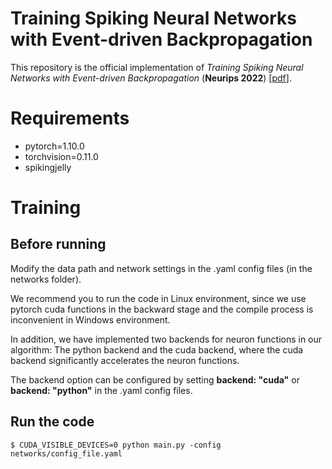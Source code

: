 # **Training Spiking Neural Networks with Event-driven Backpropagation**

This repository is the official implementation of *Training Spiking Neural Networks with Event-driven Backpropagation* (**Neurips 2022**) \[[pdf](https://hal.science/hal-03889062v1/preview/Zhu%20et%20al.%20-%202022%20-%20Training%20Spiking%20Neural%20Networks%20with%20Event-driven%20Backpropagation.pdf)\].

# Requirements
- pytorch=1.10.0
- torchvision=0.11.0
- spikingjelly

# Training

## Before running

Modify the data path and network settings in the .yaml config files (in the networks folder).

We recommend you to run the code in Linux environment, since we use pytorch cuda functions in the backward stage and the compile process is inconvenient in Windows environment.

In addition, we have implemented two backends for neuron functions in our algorithm: The python backend and the cuda backend, where the cuda backend significantly accelerates the neuron functions.

The backend option can be configured by setting **backend: "cuda"** or **backend: "python"** in the .yaml config files.

## Run the code
```
$ CUDA_VISIBLE_DEVICES=0 python main.py -config networks/config_file.yaml
```